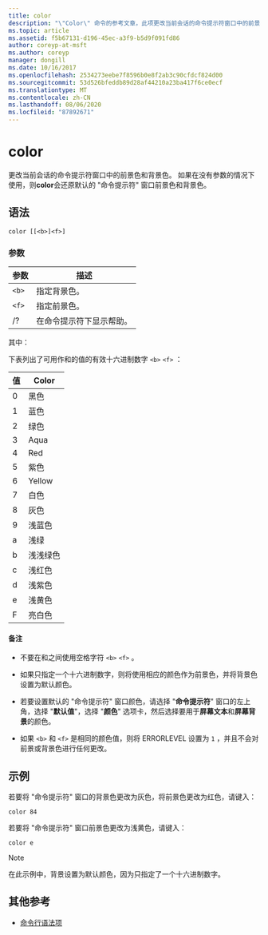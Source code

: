 ```yaml
---
title: color
description: "\"Color\" 命令的参考文章，此项更改当前会话的命令提示符窗口中的前景色和背景色。"
ms.topic: article
ms.assetid: f5b67131-d196-45ec-a3f9-b5d9f091fd86
author: coreyp-at-msft
ms.author: coreyp
manager: dongill
ms.date: 10/16/2017
ms.openlocfilehash: 2534273eebe7f8596b0e8f2ab3c90cfdcf824d00
ms.sourcegitcommit: 53d526bfeddb89d28af44210a23ba417f6ce0ecf
ms.translationtype: MT
ms.contentlocale: zh-CN
ms.lasthandoff: 08/06/2020
ms.locfileid: "87892671"
---
```

# <a name="color"></a>color

更改当前会话的命令提示符窗口中的前景色和背景色。 如果在没有参数的情况下使用，则**color**会还原默认的 "命令提示符" 窗口前景色和背景色。

## <a name="syntax"></a>语法

```
color [[<b>]<f>]
```

### <a name="parameters"></a>参数

| 参数 | 描述 |
| --------- | ----------- |
| `<b>` | 指定背景色。 |
| `<f>` | 指定前景色。 |
| /? | 在命令提示符下显示帮助。 |

其中：

下表列出了可用作和的值的有效十六进制数字 `<b>` `<f>` ：

| 值 | Color |
| ----- | ----- |
| 0 | 黑色 |
| 1 | 蓝色 |
| 2 | 绿色 |
| 3 | Aqua |
| 4 | Red |
| 5 | 紫色 |
| 6 | Yellow |
| 7 | 白色 |
| 8 | 灰色 |
| 9 | 浅蓝色 |
| a | 浅绿 |
| b | 浅浅绿色 |
| c | 浅红色 |
| d | 浅紫色 |
| e | 浅黄色 |
| F | 亮白色 |

#### <a name="remarks"></a>备注

- 不要在和之间使用空格字符 `<b>` `<f>` 。

- 如果只指定一个十六进制数字，则将使用相应的颜色作为前景色，并将背景色设置为默认颜色。

- 若要设置默认的 "命令提示符" 窗口颜色，请选择 "**命令提示符**" 窗口的左上角，选择 "**默认值**"，选择 "**颜色**" 选项卡，然后选择要用于**屏幕文本**和**屏幕背景**的颜色。

- 如果 `<b>` 和 `<f>` 是相同的颜色值，则将 ERRORLEVEL 设置为 `1` ，并且不会对前景或背景色进行任何更改。

## <a name="examples"></a>示例

若要将 "命令提示符" 窗口的背景色更改为灰色，将前景色更改为红色，请键入：

```
color 84
```

若要将 "命令提示符" 窗口前景色更改为浅黄色，请键入：

```
color e
```

> [!NOTE]
> 在此示例中，背景设置为默认颜色，因为只指定了一个十六进制数字。

## <a name="additional-references"></a>其他参考

- [命令行语法项](command-line-syntax-key.md)

